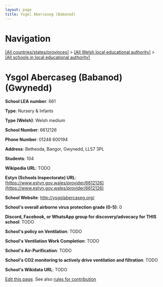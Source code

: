 ```yaml
---
layout: page
title: Ysgol Abercaseg (Babanod)
---
```

# Navigation

[[All countries/states/provinces]](../../..) > [[All Welsh local educational authority]](../..) > [[All schools in local educational authority]](..)

# Ysgol Abercaseg (Babanod) (Gwynedd)

**School LEA number**: 661

**Type**: Nursery & Infants

**Type (Welsh)**: Welsh medium

**School Number**: 6612126

**Phone Number**: 01248 600194

**Address**: Bethesda, Bangor, Gwynedd, LL57 3PL

**Students**: 104

**Wikipedia URL**: TODO

**Estyn (Schools Inspectorate) URL**: [https://www.estyn.gov.wales/provider/6612126](https://www.estyn.gov.wales/provider/6612126)

**School Website**: http://ysgolabercaseg.org/

**School's overall airborne virus protection grade (0-5)**: 0

**Discord, Facebook, or WhatsApp group for discovery/advocacy for THIS school**: TODO

**School's policy on Ventilation**: TODO

**School's Ventilation Work Completion**: TODO

**School's Air-Purification**: TODO

**School's CO2 monitoring to actively drive ventilation and filtration**: TODO

**School's Wikidata URL**: TODO




[Edit this page](https://github.com/ventilate-schools/Wales/edit/prif/./Gwynedd/Ysgol_Abercaseg_(Babanod).md). See also [rules for contribution](../../../contribution-rules/)